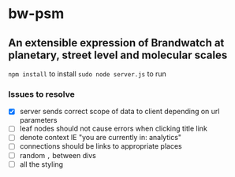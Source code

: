 # bw-psm
## An extensible expression of Brandwatch at planetary, street level and molecular scales

`npm install` to install
`sudo node server.js` to run

### Issues to resolve
- [x] server sends correct scope of data to client depending on url parameters
- [ ] leaf nodes should not cause errors when clicking title link
- [ ] denote context IE "you are currently in: analytics"
- [ ] connections should be links to appropriate places
- [ ] random `,` between divs
- [ ] all the styling

